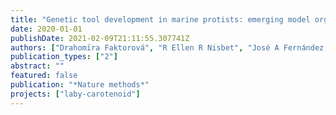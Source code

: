 ```yaml
---
title: "Genetic tool development in marine protists: emerging model organisms for experimental cell biology"
date: 2020-01-01
publishDate: 2021-02-09T21:11:55.307741Z
authors: ["Drahomı́ra Faktorová", "R Ellen R Nisbet", "José A Fernández Robledo", "Elena Casacuberta", "Lisa Sudek", "Andrew E Allen", "Manuel Ares", "Cristina Aresté", "Cecilia Balestreri", "Adrian C Barbrook", "Joshua S Rest", "Mariana Rius", "others"]
publication_types: ["2"]
abstract: ""
featured: false
publication: "*Nature methods*"
projects: ["laby-carotenoid"] 
---
```


